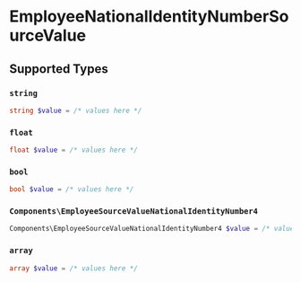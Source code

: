 # EmployeeNationalIdentityNumberSourceValue


## Supported Types

### `string`

```php
string $value = /* values here */
```

### `float`

```php
float $value = /* values here */
```

### `bool`

```php
bool $value = /* values here */
```

### `Components\EmployeeSourceValueNationalIdentityNumber4`

```php
Components\EmployeeSourceValueNationalIdentityNumber4 $value = /* values here */
```

### `array`

```php
array $value = /* values here */
```

